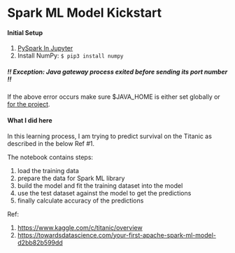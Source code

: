 # Spark ML Model Kickstart



#### Initial Setup

1. [PySpark In Jupyter](https://github.com/suvasishm/pyspark-in-jupyter)
2. Install NumPy: `$ pip3 install numpy`


##### !! Exception: Java gateway process exited before sending its port number !!
If the above error occurs make sure $JAVA_HOME is either set globally or [for the project](https://github.com/suvasishm/pyspark-in-jupyter/#note-jupyter-might-fail-to-work-on-a-system-with-java-18-i-had-java-1130-and-i-was-getting-error-exception-java-gateway-process-exited-before-sending-its-port-number-multiple-jdks-can-be-managed-the-following-way).

#### What I did here

In this learning process, I am trying to predict survival on the Titanic as described in the below Ref #1.

The notebook contains steps:
1. load the training data
1. prepare the data for Spark ML library
1. build the model and fit the training dataset into the model
1. use the test dataset against the model to get the predictions
1. finally calculate accuracy of the predictions

Ref: 
1. https://www.kaggle.com/c/titanic/overview
2. https://towardsdatascience.com/your-first-apache-spark-ml-model-d2bb82b599dd


